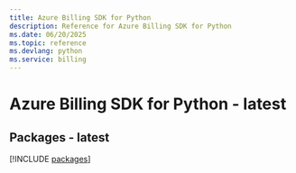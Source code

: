 ```yaml
---
title: Azure Billing SDK for Python
description: Reference for Azure Billing SDK for Python
ms.date: 06/20/2025
ms.topic: reference
ms.devlang: python
ms.service: billing
---
```

# Azure Billing SDK for Python - latest
## Packages - latest
[!INCLUDE [packages](billing-index.md)]